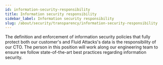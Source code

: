 ```yaml
---
id: information-security-responsibility
title: Information security responsibility
sidebar_label: Information security responsibility
slug: /about/security/transparency/information-security-responsibility
---
```


The definition and enforcement
of information security policies
that fully protect
both our customer's
and Fluid Attacks's data
is the responsibility
of our CTO.
The person in this position
will work along our engineering team
to ensure we follow
state-of-the-art best practices
regarding information security.
